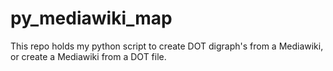 py_mediawiki_map
================

This repo holds my python script to create DOT digraph's from a Mediawiki, or create a Mediawiki from a DOT file. 
